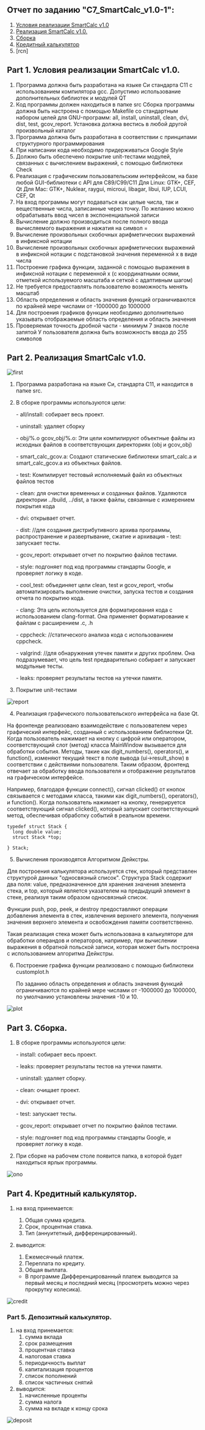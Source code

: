 ## Отчет по заданию "C7_SmartCalc_v1.0-1":

1) [Условия реализации SmartCalc v1.0](#part-1-условия-реализация-SmartCalc-v1.0)
2) [Реализация SmartCalc v1.0.](#part-2-реализация-SmartCalc-v1.0)
3) [Сборка](#part-3-сборка)
4) [Кредитный калькулятор](#part-4-кредитный-калькулятор)
5) [rcn]

## Part 1. Условия реализации SmartCalc v1.0.
1) Программа должна быть разработана на языке Си стандарта C11 с использованием компилятора gcc. Допустимо использование дополнительных библиотек и модулей QT
2) Код программы должен находиться в папке src
Сборка программы должна быть настроена с помощью Makefile со стандартным набором целей для GNU-программ: all, install, uninstall, clean, dvi, dist, test, gcov_report. Установка должна вестись в любой другой произвольный каталог
3) Программа должна быть разработана в соответствии с принципами структурного программирования
4) При написании кода необходимо придерживаться Google Style
5) Должно быть обеспечено покрытие unit-тестами модулей, связанных с вычислением выражений, с помощью библиотеки Check
6) Реализация с графическим пользовательским интерфейсом, на базе любой GUI-библиотеки с API для C89/C99/C11
Для Linux: GTK+, CEF, Qt
Для Mac: GTK+, Nuklear, raygui, microui, libagar, libui, IUP, LCUI, CEF, Qt
7) На вход программы могут подаваться как целые числа, так и вещественные числа, записанные через точку. По желанию можно обрабатывать ввод чисел в экспоненциальной записи
8) Вычисление должно производиться после полного ввода вычисляемого выражения и нажатия на символ =
9) Вычисление произвольных скобочных арифметических выражений в инфиксной нотации
10) Вычисление произвольных скобочных арифметических выражений в инфиксной нотации с подстановкой значения переменной x в виде числа
11) Построение графика функции, заданной с помощью выражения в инфиксной нотации с переменной x  (с координатными осями, отметкой используемого масштаба и сеткой с адаптивным шагом)
12) Не требуется предоставлять пользователю возможность менять масштаб
13) Область определения и область значения функций ограничиваются по крайней мере числами от -1000000 до 1000000
14) Для построения графиков функции необходимо дополнительно указывать отображаемые область определения и область значения
15) Проверяемая точность дробной части - минимум 7 знаков после запятой
У пользователя должна быть возможность ввода до 255 символов

## Part 2. Реализация SmartCalc v1.0.

![first](calcmainwindow.png)


1) Программа разработана на языке Си, стандарта С11, и находится в папке src.
    
2) В сборке программы используются цели:

    \-
    all/install: собирает весь проект.

    \-
    uninstall: удаляет сборку

    \-
    obj/%.o
    gcov_obj/%.o: Эти цели компилируют объектные файлы из исходных файлов в соответствующих директориях (obj и gcov_obj)

    \-
    smart_calc_gcov.a: Создают статические библиотеки smart_calc.a и smart_calc_gcov.a из объектных файлов.

    \-
    test: Компилирует тестовый исполняемый файл из объектных файлов тестов 

    \-
    clean: для очистки временных и созданных файлов. Удаляются директории ../build, ../dist, а также файлы, связанные с измерением покрытия кода 

    \-
    dvi: открывает отчет.

    \-
    dist: //для создания дистрибутивного архива программы, распространение и развертывание, сжатие и архивация 
    \-
    test: запускает тесты.

    \-
    gcov_report: открывает отчет по покрытию файлов тестами.

    \-
    style: подгоняет под код программы стандарты Google, и проверяет логику в коде. 

    \-
    cool_test: объединяет цели clean, test и gcov_report, чтобы автоматизировать выполнение очистки, запуска тестов и создания отчета по покрытию кода.

    \-
    clang: Эта цель используется для форматирования кода с использованием clang-format. Она применяет форматирование к файлам с расширением .c, .h

    \-
    cppcheck: //статического анализа кода с использованием cppcheck. 

    \-
    valgrind: //для обнаружения утечек памяти и других проблем. Она подразумевает, что цель test предварительно собирает и запускает модульные тесты.
    
    \-
    leaks: проверяет результаты тестов на утечки памяти.

3) Покрытие unit-тестами 

![report](report2.png)

4) Реализация графического пользовательского интерфейса на базе Qt.

На фронтенде реализовано взаимодействие с пользователем через графический интерфейс, созданный с использованием библиотеки Qt. Когда пользователь нажимает на кнопку с цифрой или оператором, соответствующий слот (метод) класса MainWindow вызывается для обработки события. Методы, такие как digit_numbers(), operators(), и function(), изменяют текущий текст в поле вывода (ui->result_show) в соответствии с действиями пользователя. Таким образом, фронтенд отвечает за обработку ввода пользователя и отображение результатов на графическом интерфейсе.

Например, благодаря функции connect(), сигнал clicked() от кнопок связывается с методами класса, такими как digit_numbers(), operators(), и function(). Когда пользователь нажимает на кнопку, генерируется соответствующий сигнал clicked(), который запускает соответствующий метод, обеспечивая обработку событий в реальном времени.

```
typedef struct Stack {
  long double value;  
  struct Stack *top;  
                      
} Stack;
```

5) Вычисления производятся Алгоритмом Дейкстры. 

Для построения калькулятора используется стек, который представлен структурой данных "односвязный список". Структура Stack содержит два поля: value, предназначенное для хранения значения элемента стека, и top, который является указателем на предыдущий элемент в стеке, реализуя таким образом односвязный список.

Функции push, pop, peek, и destroy предоставляют операции добавления элемента в стек, извлечения верхнего элемента, получения значения верхнего элемента и освобождения памяти соответственно.

Такая реализация стека может быть использована в калькуляторе для обработки операндов и операторов, например, при вычислении выражения в обратной польской записи, которая может быть построена с использованием алгоритма Дейкстры.
     

6) Построение графика функции реализовано с помощью библиотеки customplot.h

    По заданию область определения и область значения функций ограничиваются по крайней мере числами от -1000000 до 1000000, по умолчанию установлены значения -10 и 10. 

 ![plot](plot.png)


## Part 3. Сборка.

1) В сборке программы используются цели:

     \-
    install: собирает весь проект.

    \-
    leaks: проверяет результаты тестов на утечки памяти.

    \-
    uninstall: удаляет сборку.

    \-
    clean: очищает проект.

    \-
    dvi: открывает отчет.

    \-
    test: запускает тесты.

    \-
    gcov_report: открывает отчет по покрытию файлов тестами.

    \-
    style: подгоняет под код программы стандарты Google, и проверяет логику в коде. 


2) При сборке на рабочем столе появится папка, в которой будет находиться ярлык программы.

![ono](logoshow.png)


## Part 4. Кредитный калькулятор.

1) на вход принемается: 
    1. Общая сумма кредита.
    2. Срок, процентная ставка.
    3. Тип (аннуитетный, дифференцированный).
    
2) выводится: 
    1. Ежемесячный платеж.
    2. Переплата по кредиту.
    3. Общая выплата.
    
   -  В программе Дифференцированный платеж выводится за первый месяц и последний месяц (просмотреть можно через прокрутку колесика). 

![credit](credit.png)


### Part 5. Депозитный калькулятор.

1) на вход принемается: 
    1. сумма вклада
    2. срок размещения
    3. процентная ставка
    4. налоговая ставка
    5. периодичность выплат
    6. капитализация процентов
    7. список пополнений
    8. список частичных снятий
2) выводится: 
    1. начисленные проценты
    2. сумма налога
    3. сумма на вкладе к концу срока

![deposit](deposit.png)    

